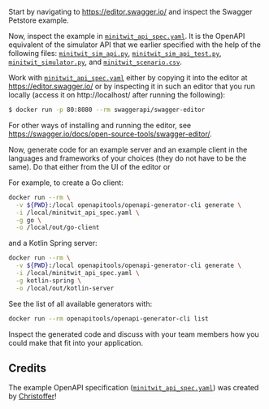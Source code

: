 Start by navigating to https://editor.swagger.io/ and inspect the Swagger Petstore example.


Now, inspect the example in [`minitwit_api_spec.yaml`](minitwit_api_spec.yaml). It is the OpenAPI equivalent of the simulator API that we earlier specified with the help of the following files: [`minitwit_sim_api.py`](https://github.com/itu-devops/2020-spring/blob/master/sessions/session_03/API%20Spec/minitwit_sim_api.py), [`minitwit_sim_api_test.py`](https://github.com/itu-devops/2020-spring/blob/master/sessions/session_03/API%20Spec/minitwit_sim_api_test.py), [`minitwit_simulator.py`](https://github.com/itu-devops/2020-spring/blob/master/sessions/session_03/API%20Spec/minitwit_simulator.py), and [`minitwit_scenario.csv`](https://github.com/itu-devops/2020-spring/blob/master/sessions/session_03/API%20Spec/minitwit_scenario.csv).


Work with [`minitwit_api_spec.yaml`](minitwit_api_spec.yaml) either by copying it into the editor at https://editor.swagger.io/ or by inspecting it in such an editor that you run locally (access it on http://localhost/ after running the following):

```bash
$ docker run -p 80:8080 --rm swaggerapi/swagger-editor
```

For other ways of installing and running the editor, see https://swagger.io/docs/open-source-tools/swagger-editor/.

Now, generate code for an example server and an example client in the languages and frameworks of your choices (they do not have to be the same). Do that either from the UI of the editor or 

For example, to create a Go client:

```bash
docker run --rm \
  -v ${PWD}:/local openapitools/openapi-generator-cli generate \
  -i /local/minitwit_api_spec.yaml \
  -g go \
  -o /local/out/go-client
```

and a Kotlin Spring server:

```bash
docker run --rm \
  -v ${PWD}:/local openapitools/openapi-generator-cli generate \
  -i /local/minitwit_api_spec.yaml \
  -g kotlin-spring \
  -o /local/out/kotlin-server 
```

See the list of all available generators with:


```bash
docker run --rm openapitools/openapi-generator-cli list
```

Inspect the generated code and discuss with your team members how you could make that fit into your application.

## Credits

The example OpenAPI specification ([`minitwit_api_spec.yaml`](minitwit_api_spec.yaml)) was created by [Christoffer](https://github.com/ChristofferNissen)!



